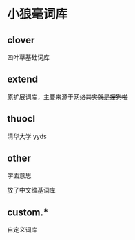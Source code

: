 # 小狼毫词库

## clover

四叶草基础词库

## extend

原扩展词库，主要来源于网络~~其实就是搜狗啦~~

## thuocl

清华大学 yyds

## other

字面意思

放了中文维基词库

## custom.*

自定义词库